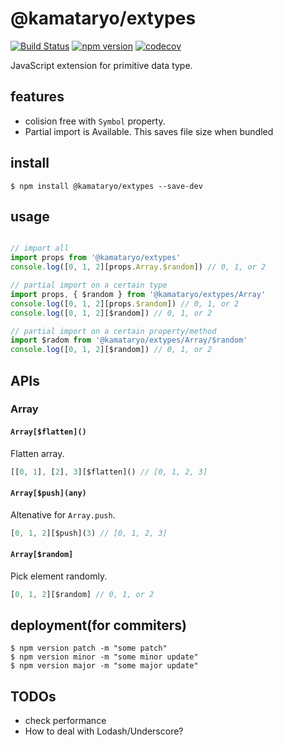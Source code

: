 # @kamataryo/extypes

[![Build Status](https://travis-ci.org/kamataryo/extypes.svg?branch=master)](https://travis-ci.org/kamataryo/extypes)
[![npm version](https://badge.fury.io/js/%40kamataryo%2Fextypes.svg)](https://badge.fury.io/js/%40kamataryo%2Fextypes)
[![codecov](https://codecov.io/gh/kamataryo/extypes/branch/master/graph/badge.svg)](https://codecov.io/gh/kamataryo/extypes)


JavaScript extension for primitive data type.

## features

- colision free with `Symbol` property.
- Partial import is Available. This saves file size when bundled

## install

```shell
$ npm install @kamataryo/extypes --save-dev
```

## usage

```javascript

// import all
import props from '@kamataryo/extypes'
console.log([0, 1, 2][props.Array.$random]) // 0, 1, or 2

// partial import on a certain type
import props, { $random } from '@kamataryo/extypes/Array'
console.log([0, 1, 2][props.$random]) // 0, 1, or 2
console.log([0, 1, 2][$random]) // 0, 1, or 2

// partial import on a certain property/method
import $radom from '@kamataryo/extypes/Array/$random'
console.log([0, 1, 2][$random]) // 0, 1, or 2
```

## APIs

### Array

####  `Array[$flatten]()`

Flatten array.

```javascript
[[0, 1], [2], 3][$flatten]() // [0, 1, 2, 3]
```

#### `Array[$push](any)`

Altenative for `Array.push`.

```javascript
[0, 1, 2][$push](3) // [0, 1, 2, 3]
```

#### `Array[$random]`

Pick element randomly.

```javascript
[0, 1, 2][$random] // 0, 1, or 2
```
## deployment(for commiters)

```shell
$ npm version patch -m "some patch"
$ npm version minor -m "some minor update"
$ npm version major -m "some major update"
```

## TODOs

- check performance
- How to deal with Lodash/Underscore?
